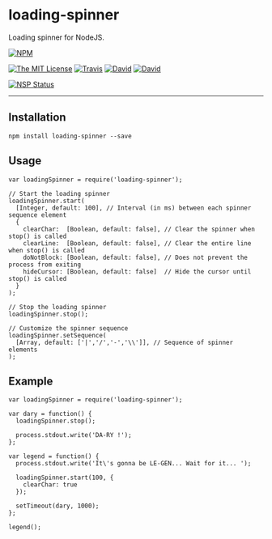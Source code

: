 # loading-spinner

Loading spinner for NodeJS.

[![NPM](https://nodei.co/npm/loading-spinner.png?downloads=true&downloadRank=true&stars=true)](https://nodei.co/npm/loading-spinner/)

[![The MIT License](https://img.shields.io/badge/license-MIT-orange.svg?style=flat-square)](http://opensource.org/licenses/MIT)
[![Travis](https://img.shields.io/travis/ivangabriele/loading-spinner.svg?style=flat-square)](https://travis-ci.org/ivangabriele/loading-spinner)
[![David](https://img.shields.io/david/ivangabriele/loading-spinner.svg?style=flat-square)](https://david-dm.org/ivangabriele/loading-spinner)
[![David](https://img.shields.io/david/dev/ivangabriele/loading-spinner.svg?style=flat-square)](https://david-dm.org/ivangabriele/loading-spinner)

[![NSP Status](https://nodesecurity.io/orgs/ivan-gabriele/projects/3580757b-0c3f-443e-b4b0-f861e15d52ad/badge)](https://nodesecurity.io/orgs/ivan-gabriele/projects/3580757b-0c3f-443e-b4b0-f861e15d52ad)

---

## Installation

    npm install loading-spinner --save

## Usage

    var loadingSpinner = require('loading-spinner');

    // Start the loading spinner
    loadingSpinner.start(
      [Integer, default: 100], // Interval (in ms) between each spinner sequence element
      {
        clearChar:  [Boolean, default: false], // Clear the spinner when stop() is called
        clearLine:  [Boolean, default: false], // Clear the entire line when stop() is called
        doNotBlock: [Boolean, default: false], // Does not prevent the process from exiting
        hideCursor: [Boolean, default: false]  // Hide the cursor until stop() is called
      }
    );

    // Stop the loading spinner
    loadingSpinner.stop();

    // Customize the spinner sequence
    loadingSpinner.setSequence(
      [Array, default: ['|','/','-','\\']], // Sequence of spinner elements
    );

## Example

    var loadingSpinner = require('loading-spinner');

    var dary = function() {
      loadingSpinner.stop();

      process.stdout.write('DA-RY !');
    };

    var legend = function() {
      process.stdout.write('It\'s gonna be LE-GEN... Wait for it... ');

      loadingSpinner.start(100, {
        clearChar: true
      });

      setTimeout(dary, 1000);
    };

    legend();
